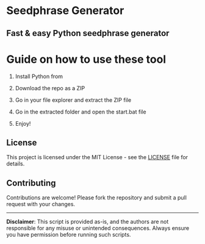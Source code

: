 # Seedphrase Generator            
              
## Fast & easy Python seedphrase generator                 
                     
# Guide on how to use these tool                   
                  
1. Install Python from                   
         
2. Download the repo as a ZIP              
            
3. Go in your file explorer and extract the ZIP file           
                   
4. Go in the extracted folder and open the start.bat file           
                   
5. Enjoy!               
                      
## License                     
             
This project is licensed under the MIT License - see the [LICENSE](LICENSE) file for details.                         
       
## Contributing         
             
Contributions are welcome! Please fork the repository and submit a pull request with your changes.               
              
---             
                  
**Disclaimer**: This script is provided as-is, and the authors are not responsible for any misuse or unintended consequences. Always ensure you have permission before running such scripts.                